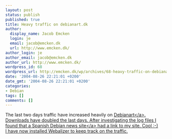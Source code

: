 ```yaml
---
layout: post
status: publish
published: true
title: Heavy traffic on debianart.dk
author:
  display_name: Jacob Emcken
  login: je
  email: jacob@emcken.dk
  url: http://www.emcken.dk/
author_login: je
author_email: jacob@emcken.dk
author_url: http://www.emcken.dk/
wordpress_id: 68
wordpress_url: http://emcken.dk/wp/archives/68-heavy-traffic-on-debianartdk.html
date: '2004-08-26 22:21:01 +0200'
date_gmt: '2004-08-26 22:21:01 +0200'
categories:
- Debian
tags: []
comments: []
---
```

<p>The last two days traffic have increased heavily on <a href="http:&#47;&#47;www.debianart.dk&#47;">Debianart<&#47;a>. Downloads have doubled the last days. After investigating the log files I found that a <a href="http:&#47;&#47;www.esdebian.org&#47;">Spanish Debian news site<&#47;a> had a link to my site. Cool :-)<br />
I have now installed Webalizer to keep track on the traffic.</p>
